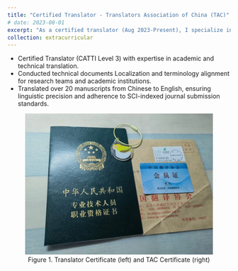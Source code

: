 ```yaml
---
title: "Certified Translator - Translators Association of China (TAC)"
# date: 2023-08-01
excerpt: "As a certified translator (Aug 2023-Present), I specialize in technical document localization and academic translation. My work includes terminology standardization for research institutions and translating 20+ scientific manuscripts to meet SCI-indexed journal requirements, ensuring linguistic precision and cultural appropriateness.<br/><img src='/images/extracurricular/2023-08-01-tac-1.jpg'>"
collection: extracurricular
---
```

- Certified Translator (CATTI Level 3) with expertise in academic and technical translation.
- Conducted technical documents Localization and terminology alignment for research teams and academic institutions.
- Translated over 20 manuscripts from Chinese to English, ensuring linguistic precision and adherence to SCI-indexed journal submission standards.

<!-- ![2023-08-01-tac-1](/images/extracurricular/2023-08-01-tac-1.jpg) -->

<figure>
  <img src="/images/extracurricular/2023-08-01-tac-1.jpg" alt="2023-08-01-tac-1">
  <figcaption style="text-align: center;">Figure 1. Translator Certificate (left) and TAC Certificate (right)</figcaption>
</figure>
